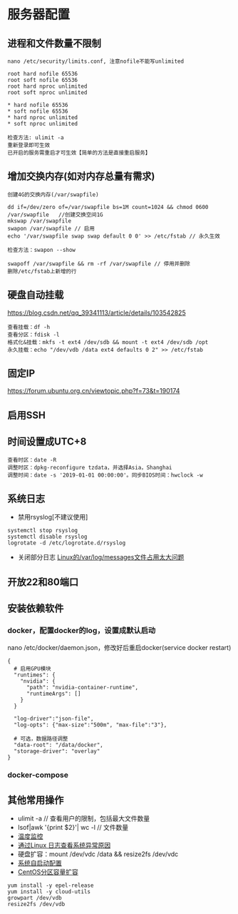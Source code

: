 # 服务器配置
## 进程和文件数量不限制
```
nano /etc/security/limits.conf, 注意nofile不能写unlimited

root hard nofile 65536
root soft nofile 65536
root hard nproc unlimited
root soft nproc unlimited

* hard nofile 65536
* soft nofile 65536
* hard nproc unlimited
* soft nproc unlimited

检查方法: ulimit -a
重新登录即可生效
已开启的服务需重启才可生效【简单的方法是直接重启服务】
```

## 增加交换内存(如对内存总量有需求)
```
创建4G的交换内存(/var/swapfile)

dd if=/dev/zero of=/var/swapfile bs=1M count=1024 && chmod 0600 /var/swapfile   //创建交换空间1G
mkswap /var/swapfile
swapon /var/swapfile // 启用
echo '/var/swapfile swap swap default 0 0' >> /etc/fstab // 永久生效

检查方法：swapon --show

swapoff /var/swapfile && rm -rf /var/swapfile // 停用并删除
删除/etc/fstab上新增的行
```
## 硬盘自动挂载
https://blog.csdn.net/qq_39341113/article/details/103542825
```
查看挂载：df -h
查看分区：fdisk -l
格式化&挂载：mkfs -t ext4 /dev/sdb && mount -t ext4 /dev/sdb /opt
永久挂载：echo "/dev/vdb /data ext4 defaults 0 2" >> /etc/fstab
```
## 固定IP
https://forum.ubuntu.org.cn/viewtopic.php?f=73&t=190174

## 启用SSH

## 时间设置成UTC+8
```
查看时区：date -R
调整时区：dpkg-reconfigure tzdata，并选择Asia，Shanghai
调整时间：date -s '2019-01-01 00:00:00'。同步BIOS时间：hwclock -w
```
## 系统日志
* 禁用rsyslog[不建议使用]
```
systemctl stop rsyslog
systemctl disable rsyslog
logrotate -d /etc/logrotate.d/rsyslog
```
* 关闭部分日志 [Linux的/var/log/messages文件占用太大问题](https://www.jianshu.com/p/97fe34062a74)

## 开放22和80端口

## 安装依赖软件
### docker，配置docker的log，设置成默认启动
nano /etc/docker/daemon.json，修改好后重启docker(service docker restart)

```
{
  # 启用GPU模块
  "runtimes": {
    "nvidia": {
      "path": "nvidia-container-runtime",
      "runtimeArgs": []
    }
  }

  "log-driver":"json-file",
  "log-opts": {"max-size":"500m", "max-file":"3"},

  # 可选，数据路径调整
  "data-root": "/data/docker",
  "storage-driver": "overlay"
}
```

### docker-compose

## 其他常用操作
* ulimit -a // 查看用户的限制，包括最大文件数量
* lsof|awk '{print $2}'| wc -l // 文件数量
* [温度监控](https://www.linuxprobe.com/ubuntu-cpu-temperature.html)
* [通过Linux 日志查看系统异常原因](https://blog.51cto.com/svsky/1672587)
* 硬盘扩容：mount /dev/vdc /data && resize2fs /dev/vdc
* [系统自启动配置](https://andrewwang79.gitbooks.io/ops/linux/common.html#%E7%B3%BB%E7%BB%9F%E8%87%AA%E5%90%AF%E5%8A%A8%E9%85%8D%E7%BD%AE)
* [CentOS分区容量扩容](https://blog.csdn.net/qingchi62/article/details/106939855)
```
yum install -y epel-release
yum install -y cloud-utils
growpart /dev/vdb
resize2fs /dev/vdb
```
